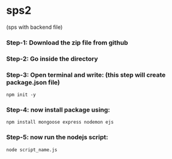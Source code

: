 # sps2
(sps with backend file)

### Step-1: Download the zip file from github
### Step-2: Go inside the directory
### Step-3: Open terminal and write: (this step will create package.json file) 
```` npm init -y ````
### Step-4: now install package using:
``` npm install mongoose express nodemon ejs ```
### Step-5: now run the nodejs script:
``` node script_name.js ```
